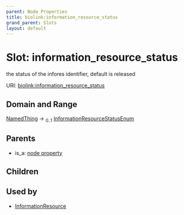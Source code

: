 ```yaml
---
parent: Node Properties
title: biolink:information_resource_status
grand_parent: Slots
layout: default
---
```


# Slot: information_resource_status


the status of the infores identifier, default is released

URI: [biolink:information_resource_status](https://w3id.org/biolink/vocab/information_resource_status)

## Domain and Range

[NamedThing](NamedThing.md) ->  <sub>0..1</sub> [InformationResourceStatusEnum](InformationResourceStatusEnum.md)

## Parents

 *  is_a: [node property](node_property.md)

## Children


## Used by

 * [InformationResource](InformationResource.md)
